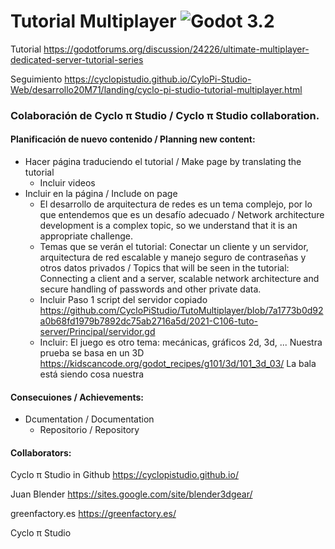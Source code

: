 # Tutorial Multiplayer ![Godot 3.2](https://img.shields.io/badge/godot-v3.2-%23478cbf)

Tutorial
https://godotforums.org/discussion/24226/ultimate-multiplayer-dedicated-server-tutorial-series

Seguimiento
https://cyclopistudio.github.io/CyloPi-Studio-Web/desarrollo20M71/landing/cyclo-pi-studio-tutorial-multiplayer.html

### Colaboración de Cyclo π Studio / Cyclo π Studio collaboration.
#### Planificación de nuevo contenido / Planning new content:
- Hacer página traduciendo el tutorial / Make page by translating the tutorial
  - Incluir videos
- Incluir en la página  / Include on page
  - El desarrollo de arquitectura de redes es un tema complejo, por lo que entendemos que es un desafío adecuado / Network architecture development is a complex topic, so we understand that it is an appropriate challenge.
  - Temas que se verán el tutorial: Conectar un cliente y un servidor, arquitectura de red escalable y manejo seguro de contraseñas y otros datos privados / Topics that will be seen in the tutorial: Connecting a client and a server, scalable network architecture and secure handling of passwords and other private data.
  - Incluir Paso 1 script del servidor copiado https://github.com/CycloPiStudio/TutoMultiplayer/blob/7a1773b0d92a0b68fd1979b7892dc75ab2716a5d/2021-C106-tuto-server/Principal/servidor.gd
  - Incluir: El juego es otro tema: mecánicas, gráficos 2d, 3d, ... Nuestra prueba se basa en un 3D https://kidscancode.org/godot_recipes/g101/3d/101_3d_03/   La bala está siendo cosa nuestra
  
  
  
#### Consecuiones / Achievements:
- Dcumentation / Documentation
  - Repositorio / Repository
  
 
#### Collaborators:

Cyclo π Studio in Github https://cyclopistudio.github.io/

Juan Blender https://sites.google.com/site/blender3dgear/

greenfactory.es https://greenfactory.es/

Cyclo π Studio

